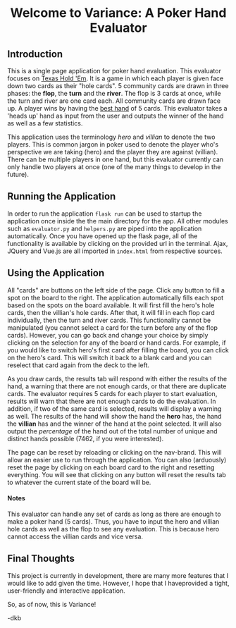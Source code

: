 # <center>Welcome to Variance: A Poker Hand Evaluator</center>

## Introduction
This is a single page application for poker hand evaluation. This evaluator focuses on [Texas Hold 'Em](https://en.wikipedia.org/wiki/Texas_hold_%27em).
It is a game in which each player is given face down two cards as their "hole cards". 5 community cards are drawn in three phases:
the **flop**, the **turn** and the **river**. The flop is 3 cards at once, while the turn and river are one card each. All community cards
are drawn face up. A player wins by having the [best hand](https://www.cardplayer.com/rules-of-poker/hand-rankings) of 5 cards. This
evaluator takes a 'heads up' hand as input from the user and outputs the winner of the hand as well as a few statistics.

This application uses the terminology *hero* and *villian* to denote the two players. This is common jargon in poker used to denote
the player who's perspective we are taking (hero) and the player they are against (villian). There can be multiple players in one hand,
but this evaluator currently can only handle two players at once (one of the many things to develop in the future).

## Running the Application
In order to run the application `flask run` can be used to startup the application once inside the the main directory for the app.
All other modules such as `evaluator.py` and `helpers.py` are piped into the application automatically. Once you have opened up the
flask page, all of the functionality is available by clicking on the provided url in the terminal. Ajax, JQuery and Vue.js are all
imported in `index.html` from respective sources.


## Using the Application
All "cards" are buttons on the left side of the page. Click any button to fill a spot on the board to the right. The application
automatically fills each spot based on the spots on the board available. It will first fill the hero's hole cards, then the villian's
hole cards. After that, it will fill in each flop card individually, then the turn and river cards. This functionality cannot be
manipulated (you cannot select a card for the turn before any of the flop cards). However, you can go back and change your choice
by simply clicking on the selection for any of the board or hand cards. For example, if you would like to switch hero's first card
after filling the board, you can click on the hero's card. This will switch it back to a blank card and you can reselect that card again
from the deck to the left.

As you draw cards, the results tab will respond with either the results of the hand, a warning that there are not enough cards, or
that there are duplicate cards. The evaluator requires 5 cards for each player to start evaluation, results will warn that there are
not enough cards to do the evaluation. In addition, if two of the same card is selected, results will display a warning as well.
The results of the hand will show the hand the **hero** has, the hand the **villian** has and the winner of the hand at the point selected.
It will also output the *percentage* of the hand out of the total number of unique and distinct hands possible (7462, if you were interested).

The page can be reset by reloading or clicking on the nav-brand. This will allow an easier use to run through the application. You
can also (arduously) reset the page by clicking on each board card to the right and resetting everything. You will see that clicking
on any button will reset the results tab to whatever the current state of the board will be.

#### Notes
This evaluator can handle any set of cards as long as there are enough to make a poker hand (5 cards). Thus, you have to input the hero
and villian hole cards as well as the flop to see any evaluation. This is because hero cannot access the villian cards and vice versa.

## Final Thoughts
This project is currently in development, there are many more features that I would like to add given the time. However, I hope that
I haveprovided a tight, user-friendly and interactive application.

So, as of now, this is Variance!

-dkb